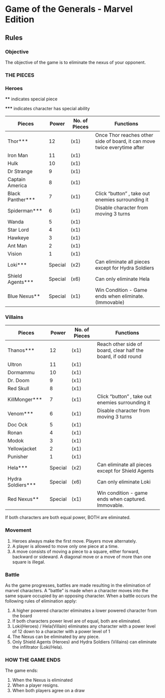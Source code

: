 # Game of the Generals - Marvel Edition

## Rules
### Objective
The objective of the game is to eliminate the nexus of your opponent.

### THE PIECES
### Heroes
__**__ indicates special piece

__***__ indicates character has special ability

Pieces      |Power| No. of Pieces | Functions 
|------------|-------|---------------|-----------|
Thor*** |12|(x1)| Once Thor reaches other side of board, it can move twice everytime after
Iron Man|11 |(x1)|
Hulk|10 |(x1)|
Dr Strange|9|(x1)|
Captain America|8|(x1)|
Black Panther*** |7 |(x1)| Click “button” , take out enemies surrounding it
Spiderman*** |6|(x1)| Disable character from moving 3 turns
Wanda|5 |(x1)|
Star Lord|4 |(x1)|
Hawkeye|3 |(x1)|
Ant Man|2 |(x1)|
Vision|1 |(x1)|
Loki***|Special |(x2)| Can eliminate all pieces except for Hydra Soldiers 
Shield Agents***|Special|(x6)| Can only eliminate Hela 
Blue Nexus**|Special|(x1)| Win Condition - Game ends when eliminate. (Immovable)

### Villains
| Pieces     | Power | No. of Pieces | Functions 
|------------|-------|---------------|-----------|
|Thanos***      | 12    | (x1)            | Reach other side of board, clear half the board, if odd round          |
|Ultron      | 11    | (x1)            |           |
|Dormammu    | 10    | (x1)            |           |
|Dr. Doom    | 9     | (x1)            |           |
|Red Skull   | 8     | (x1)            |           |
|KillMonger***  | 7     | (x1)            | Click “button” , take out enemies surrounding it          |
|Venom***       | 6     | (x1)            | Disable character from moving 3 turns          |
|Doc Ock     | 5     | (x1)            |           |
|Ronan       | 4     | (x1)            |           |
|Modok       | 3     | (x1)            |           |
|Yellowjacket| 2     | (x1)            |           |
|Punisher    | 1     | (x1)            |           |
|Hela***       |Special| (x2)            |Can eliminate all pieces except for Shield Agents           |
|Hydra Soldiers***|Special| (x6)         |Can only eliminate Loki           |
|Red Nexus**   |Special| (x1)          |Win condition - game ends when captured.  Immovable.           |

If both characters are both equal power, BOTH are eliminated. 

### Movement
1. Heroes always make the first move. Players move alternately. 
2. A player is allowed to move only one piece at a time.
3. A move consists of moving a piece to a square, either forward, backward or sideward. A diagonal move or a move of more than one square is illegal. 

### Battle
As the game progresses, battles are made resulting in the elimination of marvel characters. A "battle" is made when a character moves into the same square occupied by an opposing character. When a battle occurs the following rules of elimination apply:

1. A higher powered character eliminates a lower powered character from the board 
2. If both characters power level are of equal, both are eliminated.
3. Loki(Heroes) / Hela(Villain) eliminates any character with a power level of 12 down to a character with a power level of 1
4. The Nexus can be eliminated by any piece.
5. Only Shield Agents (Heroes) and Hydra Soldiers (Villains) can eliminate the infiltrator (Loki/Hela). 

### HOW THE GAME ENDS
The game ends:
1. When the Nexus is eliminated
2. When a player resigns.
3. When both players agree on a draw
